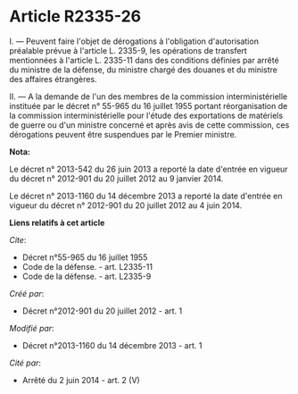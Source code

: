 # Article R2335-26

I. ― Peuvent faire l'objet de dérogations à l'obligation d'autorisation préalable prévue à l'article L. 2335-9, les
opérations de transfert mentionnées à l'article L. 2335-11 dans des conditions définies par arrêté du ministre de la défense,
du ministre chargé des douanes et du ministre des affaires étrangères. 

II. ― A la demande de l'un des membres de la commission interministérielle instituée par le décret n° 55-965 du 16 juillet
1955 portant réorganisation de la commission interministérielle pour l'étude des exportations de matériels de guerre ou d'un
ministre concerné et après avis de cette commission, ces dérogations peuvent être suspendues par le Premier ministre.

**Nota:**

Le décret n° 2013-542 du 26 juin 2013 a reporté la date d'entrée en vigueur du décret n° 2012-901 du 20 juillet 2012 au 9
janvier 2014.

Le décret n° 2013-1160 du 14 décembre 2013 a reporté la date d'entrée en vigueur du décret n° 2012-901 du 20 juillet 2012 au
4 juin 2014.

**Liens relatifs à cet article**

_Cite_:

  - Décret n°55-965 du 16 juillet 1955
  - Code de la défense. - art. L2335-11
  - Code de la défense. - art. L2335-9

_Créé par_:

  - Décret n°2012-901 du 20 juillet 2012 - art. 1

_Modifié par_:

  - Décret n°2013-1160 du 14 décembre 2013 - art. 1

_Cité par_:

  - Arrêté du 2 juin 2014 - art. 2 (V)
